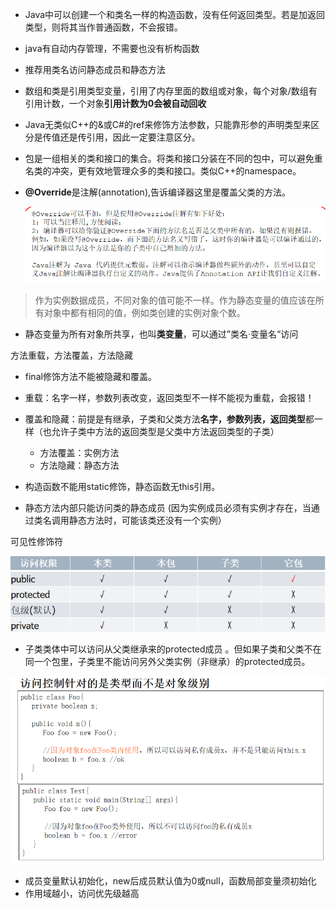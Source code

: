 * Java中可以创建一个和类名一样的构造函数，没有任何返回类型。若是加返回类型，则将其当作普通函数，不会报错。

* java有自动内存管理，不需要也没有析构函数

* 推荐用类名访问静态成员和静态方法

* 数组和类是引用类型变量，引用了内存里面的数组或对象，每个对象/数组有引用计数，一个对象**引用计数为0会被自动回收**

* Java无类似C++的&或C#的ref来修饰方法参数，只能靠形参的声明类型来区分是传值还是传引用，因此一定要注意区分。

* 包是一组相关的类和接口的集合。将类和接口分装在不同的包中，可以避免重名类的冲突，更有效地管理众多的类和接口。类似C++的namespace。

* **@Override**是注解(annotation),告诉编译器这里是覆盖父类的方法。

  <img src="./笔记图片/image-20220307172109394.png" alt="image-20220307172109394" style="zoom:80%;" />

> 作为实例数据成员，不同对象的值可能不一样。作为静态变量的值应该在所有对象中都有相同的值，例如类创建的实例对象个数。

* 静态变量为所有对象所共享，也叫**类变量**，可以通过”类名·变量名“访问

方法重载，方法覆盖，方法隐藏

* final修饰方法不能被隐藏和覆盖。

* 重载：名字一样，参数列表改变，返回类型不一样不能视为重载，会报错！
* 覆盖和隐藏：前提是有继承，子类和父类方法**名字，参数列表，返回类型**都一样（也允许子类中方法的返回类型是父类中方法返回类型的子类）
  * 方法覆盖：实例方法
  * 方法隐藏：静态方法



* 构造函数不能用static修饰，静态函数无this引用。

* 静态方法内部只能访问类的静态成员 (因为实例成员必须有实例才存在，当通过类名调用静态方法时，可能该类还没有一个实例）

可见性修饰符

<img src="./笔记图片/image-20220309143031693.png" alt="image-20220309143031693" style="zoom:80%;" />

* 子类类体中可以访问从父类继承来的protected成员 。但如果子类和父类不在同一个包里，子类里不能访问另外父类实例（非继承）的protected成员。

<img src="./笔记图片/image-20220309143821715.png" alt="image-20220309143821715" style="zoom:67%;" />

* 成员变量默认初始化，new后成员默认值为0或null，函数局部变量须初始化
* 作用域越小，访问优先级越高